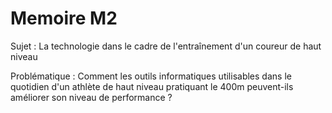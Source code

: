 # Memoire M2
Sujet : La technologie dans le cadre de l'entraînement d'un coureur de haut niveau

Problématique : Comment les outils informatiques utilisables dans le quotidien d'un athlète de haut niveau pratiquant le 400m peuvent-ils améliorer son niveau de performance ?
